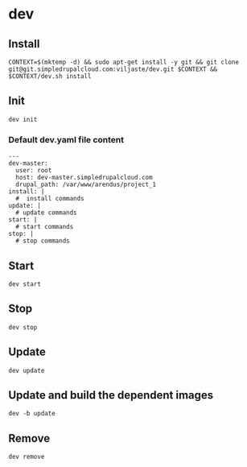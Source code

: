 dev
===

Install
-------

    CONTEXT=$(mktemp -d) && sudo apt-get install -y git && git clone git@git.simpledrupalcloud.com:viljaste/dev.git $CONTEXT && $CONTEXT/dev.sh install

Init
----

    dev init

### Default dev.yaml file content

    ---
    dev-master:
      user: root
      host: dev-master.simpledrupalcloud.com
      drupal_path: /var/www/arendus/project_1
    install: |
      #  install commands
    update: |
      # update commands
    start: |
      # start commands
    stop: |
      # stop commands

Start
-----

    dev start

Stop
----

    dev stop

Update
------

    dev update

Update and build the dependent images
-------------------------------------

    dev -b update

Remove
------

    dev remove